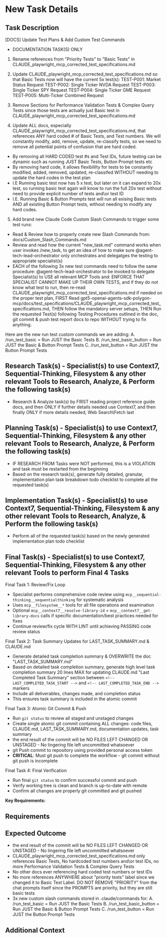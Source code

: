 # New Task Details

## Task Description

[DOCS] Update Test Plans & Add Custom Test Commands

- DOCUMENTATION TASK(S) ONLY

1. Rename references from "Priority Tests" to "Basic Tests" in  CLAUDE_playwright_mcp_corrected_test_specifications.md

2. Update  CLAUDE_playwright_mcp_corrected_test_specifications.md so that Basic Tests now will have the current 5x test(s):
TEST-P001: Market Status Request
TEST-P002: Single Ticker NVDA Request
TEST-P003: Single Ticker SPY Request
TEST-P004: Single Ticker GME Request
TEST-P005: Multi-Ticker Combined Request

3. Remove Sections for Performance Validation Tests & Complex Query Tests since those tests are actually just Basic test in CLAUDE_playwright_mcp_corrected_test_specifications.md

4. Update ALL docs, especially CLAUDE_playwright_mcp_corrected_test_specifications.md, that references ANY hard coded # of Basic Tests, and Test numbers.  We will constantly modify, add, remove, update, re-classify tests, so we need to remove all potential points of confusion that are hard coded.

- By removing all HARD CODED test #s and Test IDs, future testing can be dynamic such as running JUST Basic Tests, Button Prompt tests etc
- By removing hard code, it allows flexibililty for tests to be constantly modified, added, removed, updated, re-classifed WITHOUT needing to update the hard codes in the test plan
- I.E Running basic test now has 5 x test, but later on it can expand to 20x test, so running basic test again will know to run the full 20x test without need to provide explicit number of tests and\or test ID
- I.E. Running Basic & Button Prompts test will run all exising Basic tests AND all existing Button Prompt tests, without needing to modify any hard codes.

5. Add brand new Claude Code Custom Slash Commands to trigger some test runs:

- Read & Review how to properly create new Slash Commands from: docs/Custom_Slash_Commands.md
- Review and read how the current "new_task.md" command works when user invokes /new_task, to get an idea of how to make sure @agent-tech-lead-orchestrator only orchestrates and delegatges the testing to appropriate specialist(s)
- EACH of the following 3x new test commands need to follow the same procedure: @agent-tech-lead-orchestrator to be invoked to delegate Specialist(s) to USE all relevant MCP Tools and: ENFORCE THAT SPECIALIST CANNOT MAKE UP THEIR OWN TESTS, and if they do not know what test to run, then re-read  CLAUDE_playwright_mcp_corrected_test_specifications.md if needed on the proper test plan, FIRST Read gpt5-openai-agents-sdk-polygon-mcp/docs/test_specifications/CLAUDE_playwright_mcp_corrected_test_specifications.md, THEN follow the mandatory server setups, THEN Run the requested Test(s) following Testing Procedures outlined in the doc, git commit & push test report docs to repo WITHOUT trying to fix anything.

Here are the new run test custom commands we are adding:
A. /run_test_basic = Run JUST the Basic Tests
B. /run_test_basic_button = Run JUST the Basic & Button Prompt Tests
C. /run_test_button = Run JUST the Button Prompt Tests

## Research Task(s) - Specialist(s) to use Context7, Sequential-Thinking, Filesystem & any other relevant Tools to Research, Analyze, & Perform the following task(s)

- Research & Analyze task(s) by FIRST reading project reference guide docs, and then ONLY if further details needed use Context7, and then finally ONLY if more details needed, Web Search\Fetch last

## Planning Task(s) - Specialist(s) to use Context7, Sequential-Thinking, Filesystem & any other relevant Tools to Research, Analyze, & Perform the following task(s)

- IF RESEARCH FROM Tasks were NOT performed, this is a VIOLATION and task must be restarted from the beginning
- Based on the research task(s), generate fully detailed, granular, implementation plan task breakdown todo checklist to complete all the requested task(s)

## Implementation Task(s) - Specialist(s) to use Context7, Sequential-Thinking, Filesystem & any other relevant Tools to Research, Analyze, & Perform the following task(s)

- Perform all of the requested task(s) based on the newly generated implementation plan todo checklist

## Final Task(s) - Specialist(s) to use Context7, Sequential-Thinking, Filesystem & any other relevant Tools to perform Final 4 Tasks

Final Task 1: Review/Fix Loop

- Specialist performs comprehensive code review using `mcp__sequential-thinking__sequentialthinking` for systematic analysis
- Uses `mcp__filesystem__*` tools for all file operations and examination
- Optional `mcp__context7__resolve-library-id` + `mcp__context7__get-library-docs` calls if specific documentation/best practices needed for fixes
- Continue review/fix cycle WITH LINT until achieving PASSING code review status

Final Task 2: Task Summary Updates for LAST_TASK_SUMMARY.md & CLAUDE.md

- Generate detailed task completion summary & OVERWRITE the doc "LAST_TASK_SUMMARY.md"
- Based on detailed task completion summary, generate high level task completion summary 20 lines MAX for updating CLAUDE.md "Last Completed Task Summary" section between `<!-- LAST_COMPLETED_TASK_START -->` and `<!-- LAST_COMPLETED_TASK_END -->` markers
- Include all deliverables, changes made, and completion status
- This ensures task summary is included in the atomic commit

Final Task 3: Atomic Git Commit & Push

- Run `git status` to review all staged and unstaged changes
- Create single atomic git commit containing ALL changes: code files, CLAUDE.md, LAST_TASK_SUMMARY.md, documentation updates, task summary
- the end result of the commit will be NO FILES LEFT CHANGED OR UNSTAGED - No lingering file left uncommitted whatsoever
- git Push commit to repository using provided personal access token
- **CRITICAL**: Must git push to complete the workflow - git commit without git push is incomplete

Final Task 4: Final Verification

- Run final `git status` to confirm successful commit and push
- Verify working tree is clean and branch is up-to-date with remote
- Confirm all changes are properly git committed and git pushed

**Key Requirements:**

## Requirements

## Expected Outcome

- the end result of the commit will be NO FILES LEFT CHANGED OR UNSTAGED - No lingering file left uncommitted whatsoever
- CLAUDE_playwright_mcp_corrected_test_specifications.md only references Basic Tests, No hardcoded test numbers and\or test IDs, no more Performance Validation Tests & Complex Query Tests
- No other docs ever referencing hard coded test numbers or test IDs
- No more references ANYWHERE about "priority tests" label since we changed it to Basic Test Label.  DO NOT REMOVE "PRIORITY" from the chat prompts itself since the PROMPTS are priority, but they are still basic tests
- 3x new custom slash commands stored in .claude/commands for:
A. /run_test_basic = Run JUST the Basic Tests
B. /run_test_basic_button = Run JUST the Basic & Button Prompt Tests
C. /run_test_button = Run JUST the Button Prompt Tests

## Additional Context
